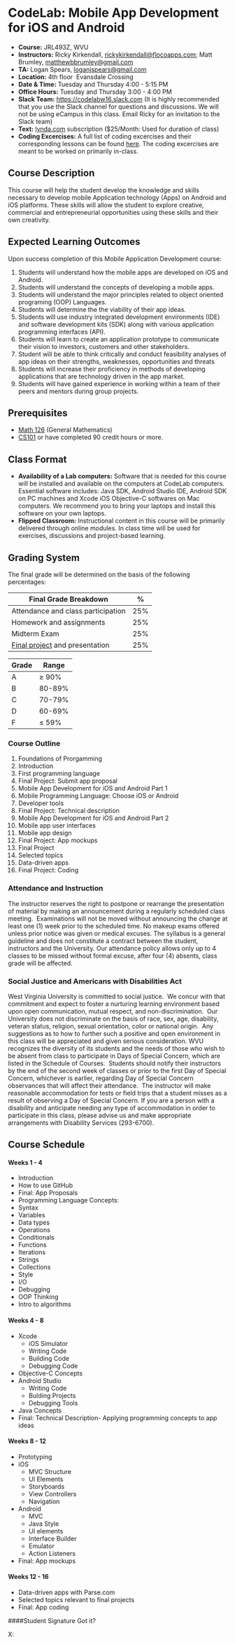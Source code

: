 # CodeLab: Mobile App Development for iOS and Android

* **Course:** JRL493Z, WVU
* **Instructors:** Ricky Kirkendall, [rickykirkendall@flocoapps.com](mailto:rickykirkendall@flocoapps.com); Matt Brumley, [matthewbbrumley@gmail.com](mailto:matthewbbrumley@gmail.com)
* **TA:** Logan Spears, [loganjspears@gmail.com](mailto:loganjspears@gmail.com)
* **Location:** 4th floor  Evansdale Crossing
* **Date & Time:** Tuesday and Thursday 4:00 - 5:15 PM
* **Office Hours:** Tuesday and Thursday 3:00 - 4:00 PM
* **Slack Team:** https://codelabw16.slack.com (It is highly recommended that you use the Slack channel for questions and discussions. We will not be using eCampus in this class. Email Ricky for an invitation to the Slack team)
* **Text:** [lynda.com](lynda.com) subscription ($25/Month: Used for duration of class)
* **Coding Excercises:** A full list of coding excercises and their corresponding lessons can be found [here](https://github.com/wvu-ric/cl-mobile-ex-map). The coding excercises are meant to be worked on primarily in-class.

## Course Description
This course will help the student develop the  knowledge and skills necessary to develop mobile Application technology (Apps) on Android and iOS platforms. These skills will allow the student to explore creative, commercial and entrepreneurial opportunities using these skills and their own creativity.

## Expected Learning Outcomes
Upon success completion of this Mobile Application Development course:

1. Students will understand how the mobile apps are developed on iOS and Android.
1. Students will understand the concepts  of developing a mobile apps.
3. Students will understand the major principles related to object oriented programing (OOP) Languages.
4. Students will determine the the viability of their app ideas.
5. Students will use industry integrated development environments (IDE) and software development kits (SDK) along with various application programming interfaces (API).
6. Students will learn to create an application prototype to communicate their vision to investors, customers and other stakeholders.
7. Student will be able to think critically and conduct feasibility analyses of app ideas on their strengths, weaknesses, opportunities and threats
8. Students will increase their proficiency in methods of developing applications that are technology driven in the app market.
9.	Students will have gained experience in working within a team of their peers and mentors during group projects.

## Prerequisites

- [Math 126](http://www.math.wvu.edu/~mays/126A/syllabus126a.htm) (General Mathematics)
- [CS101](http://cs101.wvu.edu/media/19544/syllabus.pdf) or have completed 90 credit hours or more.

## Class Format
- **Availability of a Lab computers:** Software that is needed for this course will be installed and available on the computers at CodeLab computers. Essential software includes: Java SDK, Android Studio IDE, Android SDK on PC machines and Xcode iOS Objective-C softwares on Mac computers. We recommend you to bring your laptops and install this software on your own laptops.
- **Flipped Classroom:** Instructional content in this course will be primarily delivered through online modules. In class time will be used for exercises, discussions and project-based learning.

## Grading System
The final grade will be determined on the basis of the following percentages:

| Final Grade Breakdown                                                         |  %  |
|-------------------------------------------------------------------------------|-----|
| Attendance and class participation                                            | 25% |
| Homework and assignments                                                      | 25% |
| Midterm Exam                                                                  | 25% |
| [Final project](https://github.com/wvu-ric/cl-mobile-final) and presentation  | 25% |

| Grade | Range  |
|-------|--------|
| A     | ≥ 90%  |
| B     | 80-89% |
| C     | 70-79% |
| D     | 60-69% |
| F     | ≤ 59%  |

### Course Outline
1. Foundations of Prorgamming
  1. Introduction
  1. First programming language
  1. Final Project: Submit app proposal
1. Mobile App Development for iOS and Android Part 1
  1. Mobile Programming Language: Choose iOS or Android
  2. Developer tools
  3. Final Project: Technical description
1. Mobile App Development for iOS and Android Part 2
  1. Mobile app user interfaces
  2. Mobile app design
  3. Final Project: App mockups
1.  Final Project
  1. Selected topics
  2. Data-driven apps
  3. Final Project: Coding

  
### Attendance and Instruction
The instructor reserves the right to postpone or rearrange the presentation of material by making an announcement during a regularly scheduled class meeting.  Examinations will not be moved without announcing the change at least one (1) week prior to the scheduled time. No makeup exams offered unless prior notice was given or medical excuses. The syllabus is a general guideline and does not constitute a contract between the student, instructors and the University. Our attendance policy allows only up to 4 classes to be missed without formal excuse, after four (4) absents, class grade will be affected. 

### Social Justice and Americans with Disabilities Act
West Virginia University is committed to social justice.  We concur with that commitment and expect to foster a nurturing learning environment based upon open communication, mutual respect, and non-discrimination.  Our University does not discriminate on the basis of race, sex, age, disability, veteran status, religion, sexual orientation, color or national origin.  Any suggestions as to how to further such a positive and open environment in this class will be appreciated and given serious consideration.
WVU recognizes the diversity of its students and the needs of those who wish to be absent from class to participate in Days of Special Concern, which are listed in the Schedule of Courses.  Students should notify their instructors by the end of the second week of classes or prior to the first Day of Special Concern, whichever is earlier, regarding Day of Special Concern observances that will affect their attendance.  The instructor will make reasonable accommodation for tests or field trips that a student misses as a result of observing a Day of Special Concern.
If you are a person with a disability and anticipate needing any type of accommodation in order to participate in this class, please advise us and make appropriate arrangements with Disability Services (293-6700).

## Course Schedule

#### Weeks 1 - 4
* Introduction
* How to use GitHub
* Final: App Proposals
* Programming Language Concepts:
* Syntax
* Variables
* Data types
* Operations
* Conditionals
* Functions
* Iterations
* Strings
* Collections
* Style
* I/O
* Debugging
* OOP Thinking
* Intro to algorithms

#### Weeks 4 - 8
* Xcode
  * iOS Simulator
  * Writing Code
  * Building Code
  * Debugging Code
* Objective-C Concepts
* Android Studio
  * Writing Code
  * Bulding Projects
  * Debugging Tools
* Java Concepts
* Final: Technical Description- Applying programming concepts to app ideas

#### Weeks 8 - 12
* Prototyping
* iOS
  * MVC Structure
  * UI Elements
  * Storyboards
  * View Controllers
  * Navigation
* Android
  * MVC
  * Java Style
  * UI elements
  * Interface Builder
  * Emulator
  * Action Listeners
* Final: App mockups
 
#### Weeks 12 - 16
* Data-driven apps with Parse.com
* Selected topics relevant to final projects
* Final: App coding

####Student Signature
Got it?

X: 
